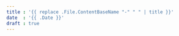 ```yaml
---
title : '{{ replace .File.ContentBaseName "-" " " | title }}'
date  : '{{ .Date }}'
draft : true
---
```

